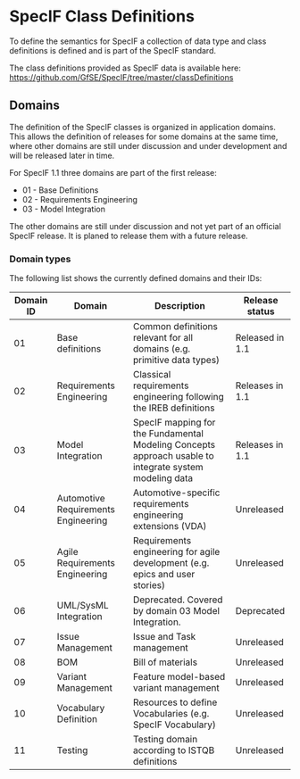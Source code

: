 ﻿# SpecIF Class Definitions

To define the semantics for SpecIF a collection of data type and class definitions is defined and is part of the SpecIF standard. 

The class definitions provided as SpecIF data is available here: https://github.com/GfSE/SpecIF/tree/master/classDefinitions

## Domains

The definition of the SpecIF classes is organized in application domains. 
This allows the definition of releases for some domains at the same time, where 
other domains are still under discussion and under development and will be released later in time.

For SpecIF 1.1 three domains are part of the first release:

* 01 - Base Definitions
* 02 - Requirements Engineering
* 03 - Model Integration 

The other domains are still under discussion and not yet part of an official SpecIF release. 
It is planed to release them with a future release.

### Domain types
The following list shows the currently defined domains and their IDs:

|Domain ID|Domain|Description|Release status|
|---------|-|-|-|
|01|Base definitions|Common definitions relevant for all domains (e.g. primitive data types)|Released in 1.1|
|02|Requirements Engineering|Classical requirements engineering following the IREB definitions|Releases in 1.1|
|03|Model Integration|SpecIF mapping for the Fundamental Modeling Concepts approach usable to integrate system modeling data|Releases in 1.1|
|04|Automotive Requirements Engineering|Automotive-specific requirements engineering extensions (VDA)|Unreleased|
|05|Agile Requirements Engineering|Requirements engineering for agile development (e.g. epics and user stories)|Unreleased|
|06|UML/SysML Integration|Deprecated. Covered by domain 03 Model Integration.|Deprecated|
|07|Issue Management|Issue and Task management|Unreleased|
|08|BOM|Bill of materials|Unreleased|
|09|Variant Management|Feature model-based variant management|Unreleased|
|10|Vocabulary Definition|Resources to define Vocabularies (e.g. SpecIF Vocabulary)|Unreleased|
|11|Testing|Testing domain according to ISTQB definitions|Unreleased|
